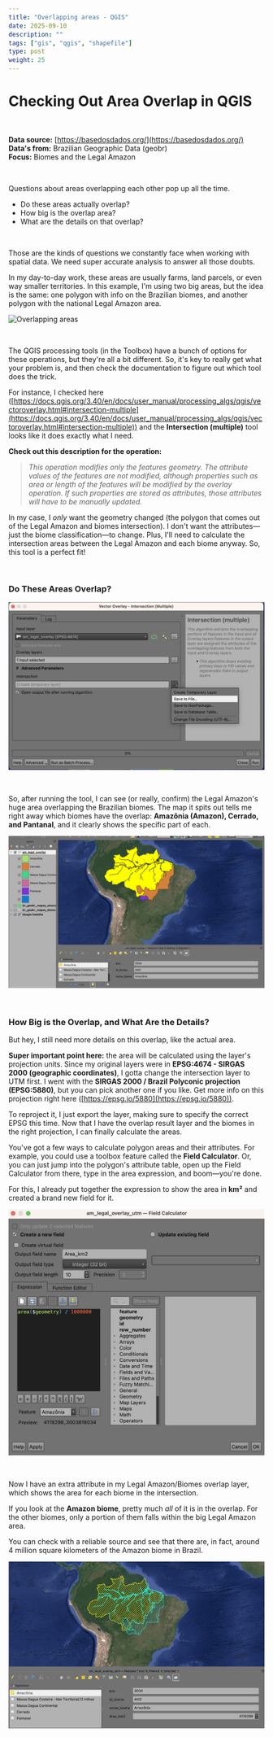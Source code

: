 ```yaml
---
title: "Overlapping areas - QGIS"
date: 2025-09-10
description: ""
tags: ["gis", "qgis", "shapefile"]
type: post
weight: 25
---
```



# Checking Out Area Overlap in QGIS

&nbsp;

**Data source:** [https://basedosdados.org/](https://basedosdados.org/)  
**Data's from:** Brazilian Geographic Data (geobr)  
**Focus:** Biomes and the Legal Amazon

&nbsp;

Questions about areas overlapping each other pop up all the time.

* Do these areas actually overlap?
* How big is the overlap area?
* What are the details on that overlap?

&nbsp;

Those are the kinds of questions we constantly face when working with spatial data. We need super accurate analysis to answer all those doubts.

In my day-to-day work, these areas are usually farms, land parcels, or even way smaller territories. In this example, I'm using two big areas, but the idea is the same: one polygon with info on the Brazilian biomes, and another polygon with the national Legal Amazon area.


![Overlapping areas](/posts/pics/overlay_layers.png)

&nbsp;

The QGIS processing tools (in the Toolbox) have a bunch of options for these operations, but they're all a bit different. So, it's key to really get what your problem is, and then check the documentation to figure out which tool does the trick.

For instance, I checked here ([https://docs.qgis.org/3.40/en/docs/user_manual/processing_algs/qgis/vectoroverlay.html#intersection-multiple](https://docs.qgis.org/3.40/en/docs/user_manual/processing_algs/qgis/vectoroverlay.html#intersection-multiple)) and the **Intersection (multiple)** tool looks like it does exactly what I need.

**Check out this description for the operation:**

> *This operation modifies only the features geometry. The attribute values of the features are not modified, although properties such as area or length of the features will be modified by the overlay operation. If such properties are stored as attributes, those attributes will have to be manually updated.*

In my case, I *only* want the geometry changed (the polygon that comes out of the Legal Amazon and biomes intersection). I don't want the attributes—just the biome classification—to change. Plus, I'll need to calculate the intersection areas between the Legal Amazon and each biome anyway. So, this tool is a perfect fit!

&nbsp;

### Do These Areas Overlap?


![Overlapping areas](/posts/pics/overlay_calculation.png)

&nbsp;

So, after running the tool, I can see (or really, confirm) the Legal Amazon's huge area overlapping the Brazilian biomes. The map it spits out tells me right away which biomes have the overlap: **Amazônia (Amazon), Cerrado, and Pantanal**, and it clearly shows the specific part of each.


![Informações do arquivo raster](/posts/pics/overlay_layers_results.png)

&nbsp;

### How Big is the Overlap, and What Are the Details?

But hey, I still need more details on this overlap, like the actual area.

**Super important point here:** the area will be calculated using the layer's projection units. Since my original layers were in **EPSG:4674 - SIRGAS 2000 (geographic coordinates)**, I gotta change the intersection layer to UTM first. I went with the **SIRGAS 2000 / Brazil Polyconic projection (EPSG:5880)**, but you can pick another one if you like. Get more info on this projection right here ([https://epsg.io/5880](https://epsg.io/5880)).

To reproject it, I just export the layer, making sure to specify the correct EPSG this time. Now that I have the overlap result layer and the biomes in the right projection, I can finally calculate the areas.

You've got a few ways to calculate polygon areas and their attributes. For example, you could use a toolbox feature called the **Field Calculator**. Or, you can just jump into the polygon's attribute table, open up the Field Calculator from there, type in the area expression, and boom—you're done.

For this, I already put together the expression to show the area in **km²** and created a brand new field for it.


![Overlapping areas](/posts/pics/overlay_calc_areas.png)

&nbsp;

Now I have an extra attribute in my Legal Amazon/Biomes overlap layer, which shows the area for each biome in the intersection.

If you look at the **Amazon biome**, pretty much *all* of it is in the overlap. For the other biomes, only a portion of them falls within the big Legal Amazon area.

You can check with a reliable source and see that there are, in fact, around 4 million square kilometers of the Amazon biome in Brazil.


![Overlapping areas](/posts/pics/overlay_calc_results.png)

